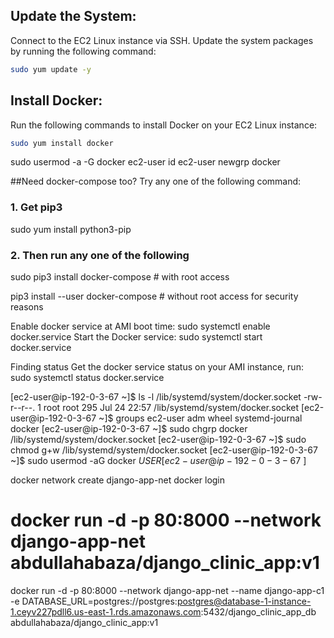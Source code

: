 ## Update the System:

Connect to the EC2 Linux instance via SSH.
Update the system packages by running the following command:

``` bash
sudo yum update -y
```

## Install Docker:

Run the following commands to install Docker on your EC2 Linux instance:

``` bash
sudo yum install docker
```

sudo usermod -a -G docker ec2-user
id ec2-user
newgrp docker

##Need docker-compose too? Try any one of the following command:
### 1. Get pip3 
sudo yum install python3-pip
 
### 2. Then run any one of the following
sudo pip3 install docker-compose # with root access
 
 
pip3 install --user docker-compose # without root access for security reasons


Enable docker service at AMI boot time:
sudo systemctl enable docker.service
Start the Docker service:
sudo systemctl start docker.service


Finding status
Get the docker service status on your AMI instance, run:
sudo systemctl status docker.service



[ec2-user@ip-192-0-3-67 ~]$ ls -l /lib/systemd/system/docker.socket
-rw-r--r--. 1 root root 295 Jul 24 22:57 /lib/systemd/system/docker.socket
[ec2-user@ip-192-0-3-67 ~]$ groups
ec2-user adm wheel systemd-journal docker
[ec2-user@ip-192-0-3-67 ~]$ sudo chgrp docker /lib/systemd/system/docker.socket
[ec2-user@ip-192-0-3-67 ~]$ sudo chmod g+w /lib/systemd/system/docker.socket
[ec2-user@ip-192-0-3-67 ~]$ sudo usermod -aG docker $USER
[ec2-user@ip-192-0-3-67 ~]$ 

docker network create django-app-net
docker login

# docker run -d -p 80:8000 --network django-app-net abdullahabaza/django_clinic_app:v1 

docker run -d -p 80:8000 --network django-app-net --name django-app-c1 \
  -e DATABASE_URL=postgres://postgres:postgres@database-1-instance-1.ceyv227pdll6.us-east-1.rds.amazonaws.com:5432/django_clinic_app_db abdullahabaza/django_clinic_app:v1

